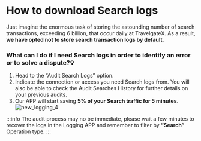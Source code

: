 ﻿---
sidebar_position: 2
---

# How to download Search logs

Just imagine the enormous task of storing the astounding number of search transactions, exceeding 6 billion, that occur daily at TravelgateX. As a result, **we have opted not to store search transaction logs by default**.

### What can I do if I need Search logs in order to identify an error or to solve a dispute?💡
1. Head to the “Audit Search Logs” option.
1. Indicate the connection or access you need Search logs from. You will also be able to check the Audit Searches History for further details on your previous audits.
1. Our APP will start saving **5% of your Search traffic for 5 minutes**.
    ![new_logging_4](https://storage.travelgate.com/kbase/new_logging_4.jpg)

:::info
The audit process may no be immediate, please wait a few minutes to recover the logs in the Logging APP and remember to filter by **“Search”** Operation type.
:::